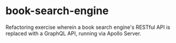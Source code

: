 # book-search-engine
Refactoring exercise wherein a book search engine's RESTful API is replaced with a GraphQL API, running via Apollo Server.
